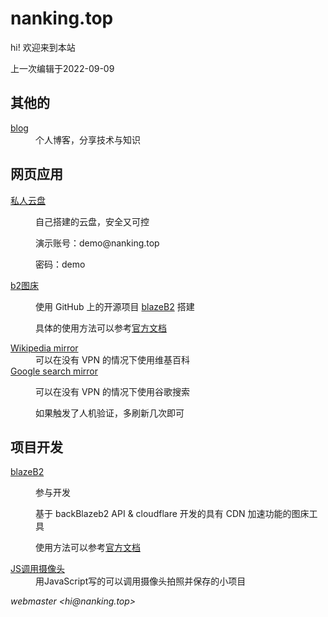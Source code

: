# nanking.top

hi! 欢迎来到本站

<!-- 分割线 -->

上一次编辑于2022-09-09

<!-- 分割线 -->

## 其他的
<dl>
<dt><a href="https://nanking.top/blog/">blog</a></dt>
<dd>个人博客，分享技术与知识</dd>
</dl>

<!-- 分割线 -->

## 网页应用
<dl>
<dt><a href="https://drive.nanking.top" target="_blank">私人云盘</a></dt>
<dd>
<p>自己搭建的云盘，安全又可控</p>
<p>演示账号：demo@nanking.top</p>
<p>密码：demo</p>
</dd>

<dt><a href="https://img.nanking.top" target="_blank">b2图床</a></dt>
<dd>
<p>使用 GitHub 上的开源项目 <a href="https://github.com/Rr210/blazeB2" target="_blank">blazeB2</a> 搭建</p>
<p>具体的使用方法可以参考<a href="https://blazeb2.js.org/" target="_blank">官方文档</a></p>
</dd>

<dt><a href="https://wiki.tarn.eu.org" target="_blank">Wikipedia mirror</a></dt>
<dd>可以在没有 VPN 的情况下使用维基百科</dd>

<dt><a href="https://yang.cn.eu.org" target="_blank">Google search mirror</a></dt>
<dd>
<p>可以在没有 VPN 的情况下使用谷歌搜索</p>
<p>如果触发了人机验证，多刷新几次即可</p>
</dd>
</dl>

<!-- 分割线 -->

## 项目开发
<dl>
<dt><a href="https://github.com/Rr210/blazeB2" target="_blank">blazeB2</a></dt>
<dd>
<p>参与开发</p>
<p>基于 backBlazeb2 API & cloudflare 开发的具有 CDN 加速功能的图床工具</p>
<p>使用方法可以参考<a href="https://blazeb2.js.org" target="_blank">官方文档</a></p>
</dd>

<dt><a href="https://nanking.top/program/Camera/index.html" target="_blank">JS调用摄像头</a></dt>
<dd>用JavaScript写的可以调用摄像头拍照并保存的小项目</dd>
</dl>

<!-- 分割线 -->

<address>webmaster &lt;hi@nanking.top&gt;</address>
